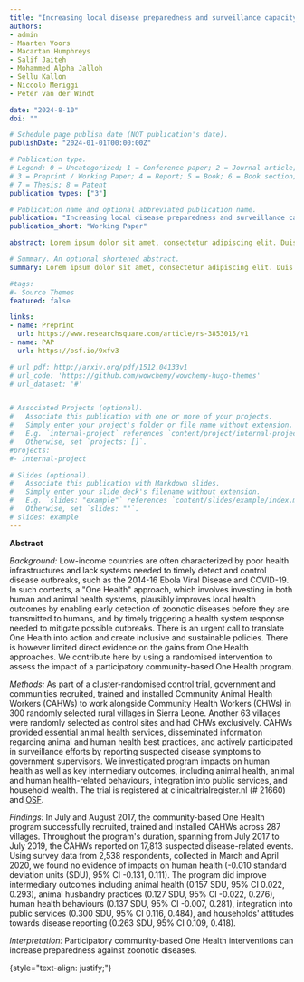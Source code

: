 ```yaml
---
title: "Increasing local disease preparedness and surveillance capacity for global health security: a cluster-randomised control trial"
authors:
- admin
- Maarten Voors
- Macartan Humphreys
- Salif Jaiteh
- Mohammed Alpha Jalloh
- Sellu Kallon
- Niccolo Meriggi
- Peter van der Windt

date: "2024-8-10"
doi: ""

# Schedule page publish date (NOT publication's date).
publishDate: "2024-01-01T00:00:00Z"

# Publication type.
# Legend: 0 = Uncategorized; 1 = Conference paper; 2 = Journal article;
# 3 = Preprint / Working Paper; 4 = Report; 5 = Book; 6 = Book section;
# 7 = Thesis; 8 = Patent
publication_types: ["3"]

# Publication name and optional abbreviated publication name.
publication: "Increasing local disease preparedness and surveillance capacity for global health security: a cluster-randomised control trial"
publication_short: "Working Paper"

abstract: Lorem ipsum dolor sit amet, consectetur adipiscing elit. Duis posuere tellus ac convallis placerat. Proin tincidunt magna sed ex sollicitudin condimentum. Sed ac faucibus dolor, scelerisque sollicitudin nisi. Cras purus urna, suscipit quis sapien eu, pulvinar tempor diam. Quisque risus orci, mollis id ante sit amet, gravida egestas nisl. Sed ac tempus magna. Proin in dui enim. Donec condimentum, sem id dapibus fringilla, tellus enim condimentum arcu, nec volutpat est felis vel metus. Vestibulum sit amet erat at nulla eleifend gravida.

# Summary. An optional shortened abstract.
summary: Lorem ipsum dolor sit amet, consectetur adipiscing elit. Duis posuere tellus ac convallis placerat. Proin tincidunt magna sed ex sollicitudin condimentum.

#tags:
#- Source Themes
featured: false

links:
- name: Preprint
  url: https://www.researchsquare.com/article/rs-3853015/v1
- name: PAP
  url: https://osf.io/9xfv3

# url_pdf: http://arxiv.org/pdf/1512.04133v1
# url_code: 'https://github.com/wowchemy/wowchemy-hugo-themes'
# url_dataset: '#'


# Associated Projects (optional).
#   Associate this publication with one or more of your projects.
#   Simply enter your project's folder or file name without extension.
#   E.g. `internal-project` references `content/project/internal-project/index.md`.
#   Otherwise, set `projects: []`.
#projects:
#- internal-project

# Slides (optional).
#   Associate this publication with Markdown slides.
#   Simply enter your slide deck's filename without extension.
#   E.g. `slides: "example"` references `content/slides/example/index.md`.
#   Otherwise, set `slides: ""`.
# slides: example
---
```


**Abstract**

*Background:* Low-income countries are often characterized by poor health infrastructures and lack systems needed to timely detect and control disease outbreaks, such as the 2014-16 Ebola Viral Disease and COVID-19. In such contexts, a "One Health" approach, which involves investing in both human and animal health systems, plausibly improves local health outcomes by enabling early detection of zoonotic diseases before they are transmitted to humans, and by timely triggering a health system response needed to mitigate possible outbreaks. There is an urgent call to translate One Health into action and create inclusive and sustainable policies. There is however limited direct evidence on the gains from One Health approaches. We contribute here by using a randomised intervention to assess the impact of a participatory community-based One Health program. 

*Methods:* As part of a cluster-randomised control trial, government and communities recruited, trained and installed Community Animal Health Workers (CAHWs) to work alongside Community Health Workers (CHWs) in 300 randomly selected rural villages in Sierra Leone. Another 63 villages were randomly selected as control sites and had CHWs exclusively. CAHWs provided essential animal health services, disseminated information regarding animal and human health best practices, and actively participated in surveillance efforts by reporting suspected disease symptoms to government supervisors. We investigated program impacts on human health as well as key intermediary outcomes, including animal health, animal and human health-related behaviours, integration into public services, and household wealth. The trial is registered at clinicaltrialregister.nl (# 21660) and [OSF](https://osf.io/9xfv3).

*Findings:* In July and August 2017, the community-based One Health program successfully recruited, trained and installed CAHWs across 287 villages. Throughout the program's duration, spanning from July 2017 to July 2019, the CAHWs reported on 17,813 suspected disease-related events. Using survey data from 2,538 respondents, collected in March and April 2020, we found no evidence of impacts on human health (-0.010 standard deviation units (SDU), 95% CI -0.131, 0.111). The program did improve intermediary outcomes including animal health (0.157 SDU, 95% CI 0.022, 0.293), animal husbandry practices (0.127 SDU, 95% CI -0.022, 0.276), human health behaviours (0.137 SDU, 95% CI -0.007, 0.281), integration into public services (0.300 SDU, 95% CI 0.116, 0.484), and households' attitudes towards disease reporting (0.263 SDU, 95% CI 0.109, 0.418).

*Interpretation:* Participatory community-based One Health interventions can increase preparedness against zoonotic diseases.

{style="text-align: justify;"}